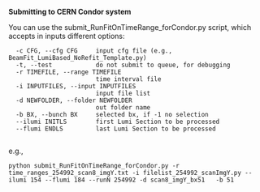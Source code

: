 **Submitting to CERN Condor system**

You can use the submit_RunFitOnTimeRange_forCondor.py script, which accepts in inputs different options:
```
  -c CFG, --cfg CFG     input cfg file (e.g., BeamFit_LumiBased_NoRefit_Template.py)
  -t, --test            do not submit to queue, for debugging
  -r TIMEFILE, --range TIMEFILE
                        time interval file
  -i INPUTFILES, --input INPUTFILES
                        input file list
  -d NEWFOLDER, --folder NEWFOLDER
                        out folder name
  -b BX, --bunch BX     selected bx, if -1 no selection
  --ilumi INITLS        first Lumi Section to be processed
  --flumi ENDLS         last Lumi Section to be processed
  
```

e.g., 
```
python submit_RunFitOnTimeRange_forCondor.py -r time_ranges_254992_scan8_imgY.txt -i filelist_254992_scanImgY.py --ilumi 154 --flumi 184 --runN 254992 -d scan8_imgY_bx51   -b 51
```
